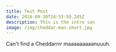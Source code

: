 ```yaml
---
title: Test Post
date: 2018-09-30T18:53:59.245Z
description: This is the intro son
image: /img/cheddar-man-short.jpg
---
```

Can't find a Cheddarrrr maaaaaaaaanuuuh.
